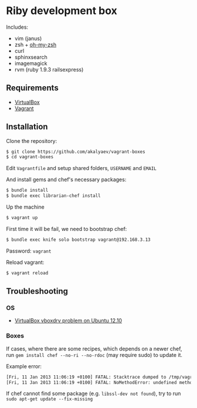 # Riby development box

Includes:

* vim (janus)
* zsh + [oh-my-zsh](http://github.com/robbyrussell/oh-my-zsh)
* curl
* sphinxsearch
* imagemagick
* rvm (ruby 1.9.3 railsexpress)

## Requirements

* [VirtualBox](https://www.virtualbox.org)
* [Vagrant](http://vagrantup.com)

## Installation

Clone the repository:

```bash
$ git clone https://github.com/akalyaev/vagrant-boxes
$ cd vagrant-boxes
```

Edit `Vagrantfile` and setup shared folders, `USERNAME` and `EMAIL`

And install gems and chef's necessary packages:

```bash
$ bundle install
$ bundle exec librarian-chef install
```

Up the machine

```bash
$ vagrant up
```

First time it will be fail, we need to bootstrap chef:

```bash
$ bundle exec knife solo bootstrap vagrant@192.168.3.13 
```

Password: `vagrant`

Reload vagrant:

```bash
$ vagrant reload
```

## Troubleshooting

### OS

* [VirtualBox vboxdrv problem on Ubuntu 12.10](http://nikunjlahoti.com/2012/11/09/virtualbox-on-ubuntu-12-10/)

### Boxes

If cases, where there are some recipes, which depends on a newer chef, run `gem install chef --no-ri --no-rdoc` (may require sudo) to update it.

Example error:

```bash
[Fri, 11 Jan 2013 11:06:19 +0100] FATAL: Stacktrace dumped to /tmp/vagrant-chef-1/chef-stacktrace.out
[Fri, 11 Jan 2013 11:06:19 +0100] FATAL: NoMethodError: undefined method `default_action' for #<Class:0x7f0c909547c0>
```

If chef cannot find some package (e.g. `libssl-dev not found`), try to run `sudo apt-get update --fix-missing`
